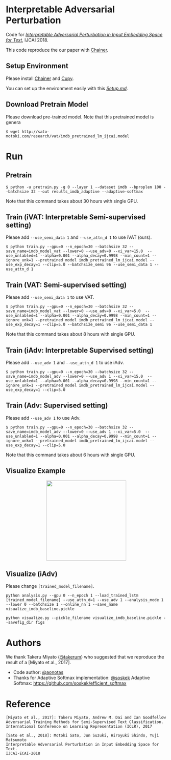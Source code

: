 # Interpretable Adversarial Perturbation
Code for [*Interpretable Adversarial Perturbation in Input Embedding Space for Text*](https://arxiv.org/abs/1805.02917), IJCAI 2018.

This code reproduce the our paper with [Chainer](https://github.com/chainer/chainer).

## Setup Environment
Please install [Chainer](https://github.com/chainer/chainer) and [Cupy](https://github.com/cupy/cupy).

You can set up the environment easily with this [*Setup.md*](https://github.com/aonotas/interpretable-adv/blob/master/Setup.md).

## Download Pretrain Model
Please download pre-trained model. Note that this pretrained model is genera
```
$ wget http://sato-motoki.com/research/vat/imdb_pretrained_lm_ijcai.model
```


# Run
## Pretrain
```
$ python -u pretrain.py -g 0 --layer 1 --dataset imdb --bproplen 100 --batchsize 32 --out results_imdb_adaptive --adaptive-softmax
```
Note that this command takes about 30 hours with single GPU.

## Train (iVAT: Interpretable Semi-supervised setting)
Please add `--use_semi_data 1` and `--use_attn_d 1` to use iVAT (ours).
```
$ python train.py --gpu=0 --n_epoch=30 --batchsize 32 --save_name=imdb_model_vat --lower=0 --use_adv=0 --xi_var=15.0  --use_unlabled=1 --alpha=0.001 --alpha_decay=0.9998 --min_count=1 --ignore_unk=1 --pretrained_model imdb_pretrained_lm_ijcai.model --use_exp_decay=1 --clip=5.0 --batchsize_semi 96 --use_semi_data 1 --use_attn_d 1 
```

## Train (VAT: Semi-supervised setting)
Please add `--use_semi_data 1` to use VAT.
```
$ python train.py --gpu=0 --n_epoch=30 --batchsize 32 --save_name=imdb_model_vat --lower=0 --use_adv=0 --xi_var=5.0  --use_unlabled=1 --alpha=0.001 --alpha_decay=0.9998 --min_count=1 --ignore_unk=1 --pretrained_model imdb_pretrained_lm_ijcai.model --use_exp_decay=1 --clip=5.0 --batchsize_semi 96 --use_semi_data 1
```
Note that this command takes about 8 hours with single GPU.

## Train (iAdv: Interpretable Supervised setting)
Please add `--use_adv 1` and `--use_attn_d 1` to use iAdv.
```
$ python train.py --gpu=0 --n_epoch=30 --batchsize 32 --save_name=imdb_model_adv --lower=0 --use_adv 1 --xi_var=15.0  --use_unlabled=1 --alpha=0.001 --alpha_decay=0.9998 --min_count=1 --ignore_unk=1 --pretrained_model imdb_pretrained_lm_ijcai.model --use_exp_decay=1 --clip=5.0 
```

## Train (Adv: Supervised setting)
Please add `--use_adv 1` to use Adv.
```
$ python train.py --gpu=0 --n_epoch=30 --batchsize 32 --save_name=imdb_model_adv --lower=0 --use_adv 1 --xi_var=5.0  --use_unlabled=1 --alpha=0.001 --alpha_decay=0.9998 --min_count=1 --ignore_unk=1 --pretrained_model imdb_pretrained_lm_ijcai.model --use_exp_decay=1 --clip=5.0
```
Note that this command takes about 6 hours with single GPU.


## Visualize Example
<p align="center"><img src="https://github.com/aonotas/interpretable-adv/blob/master/visualize_sample02.png" width="250"></p>

## Visualize (iAdv)
Please change `[trained_model_filename]`.
```
python analysis.py --gpu 0 --n_epoch 1 --load_trained_lstm [trained_model_filename] --use_attn_d=1 --use_adv 1 --analysis_mode 1 --lower 0 --batchsize 1 --online_nn 1 --save_name visualize_imdb_baseline.pickle
```

```
python visualize.py --pickle_filename visualize_imdb_baseline.pickle --savefig_dir figs
```


# Authors
We thank Takeru Miyato ([@takerum](https://github.com/takerum)) who suggested that we reproduce the result of a [Miyato et al., 2017].
- Code author: [@aonotas](https://github.com/aonotas/)
- Thanks for Adaptive Softmax implementation: [@soskek](https://github.com/soskek/)
Adaptive Softmax: https://github.com/soskek/efficient_softmax
# Reference
```
[Miyato et al., 2017]: Takeru Miyato, Andrew M. Dai and Ian Goodfellow
Adversarial Training Methods for Semi-Supervised Text Classification.
International Conference on Learning Representation (ICLR), 2017

[Sato et al., 2018]: Motoki Sato, Jun Suzuki, Hiroyuki Shindo, Yuji Matsumoto
Interpretable Adversarial Perturbation in Input Embedding Space for Text.
IJCAI-ECAI-2018
```

